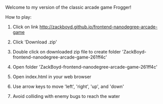 Welcome to my version of the classic arcade game Frogger!

How to play:

1) Click on link http://zackboyd.github.io/frontend-nanodegree-arcade-game

2) Click 'Download .zip'

3) Double click on downloaded zip file to create folder 'ZackBoyd-frontend-nanodegree-arcade-game-261ff4c'

4) Open folder 'ZackBoyd-frontend-nanodegree-arcade-game-261ff4c'

5) Open index.html in your web browser

6) Use arrow keys to move 'left', 'right', 'up', and 'down'

7) Avoid colliding with enemy bugs to reach the water

